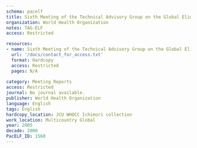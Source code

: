 ```yaml
---
schema: pacelf
title: Sixth Meeting of the Technical Advisory Group on the Global Elimination of Lymphatic Filariasis
organization: World Health Organization
notes: TAG-ELF
access: Restricted

resources:
- name: Sixth Meeting of the Technical Advisory Group on the Global Elimination of Lymphatic Filariasis
  url: '/docs/contact_for_access.txt'
  format: Hardcopy
  access: Restricted
  pages: N/A
 
category: Meeting Reports
access: Restricted
journal: No journal available.
publisher: World Health Organization
language: English 
tags: English 
hardcopy_location: JCU WHOCC Ichimori collection
work_location: Multicountry Global
year: 2005
decade: 2000
PacELF_ID: 1560
---
```

